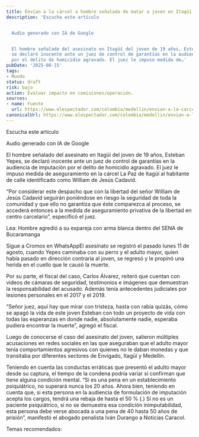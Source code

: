 ```yaml
---
title: Envían a la cárcel a hombre señalado de matar a joven en Itagüí;
description: 'Escucha este artículo


  Audio generado con IA de Google


  El hombre señalado del asesinato en Itagüí del joven de 19 años, Esteban Yepes,
  se declaró inocente ante un juez de control de garantías en la audiencia de imputación
  por el delito de homicidio agravado. El juez le impuso medida de…'
pubDate: '2025-08-15'
tags:
- Mundo
status: draft
risk: bajo
action: Evaluar impacto en comisiones/operación.
sources:
- name: Fuente
  url: https://www.elespectador.com/colombia/medellin/envian-a-la-carcel-a-hombre-senalado-de-matar-a-joven-en-itagui-no-acepto-cargos/
canonicalUrl: https://www.elespectador.com/colombia/medellin/envian-a-la-carcel-a-hombre-senalado-de-matar-a-joven-en-itagui-no-acepto-cargos/
---
```

Escucha este artículo

Audio generado con IA de Google

El hombre señalado del asesinato en Itagüí del joven de 19 años, Esteban Yepes, se declaró inocente ante un juez de control de garantías en la audiencia de imputación por el delito de homicidio agravado. El juez le impuso medida de aseguramiento en la cárcel La Paz de Itagüí al habitante de calle identificado como William de Jesús Cadavid.

“Por considerar este despacho que con la libertad del señor William de Jesús Cadavid seguirán poniéndose en riesgo la seguridad de toda la comunidad y que ello no garantiza que éste comparezca al proceso, se accederá entonces a la medida de aseguramiento privativa de la libertad en centro carcelario”, especificó el juez.

Lea: Hombre agredió a su expareja con arma blanca dentro del SENA de Bucaramanga

Sigue a Cromos en WhatsAppEl asesinato se registró el pasado lunes 11 de agosto, cuando Yepes caminaba con su perro y el adulto mayor, quien había pasado en dirección contraria al joven, se regresó y le propinó una herida en el cuello que le causó la muerte.

Por su parte, el fiscal del caso, Carlos Álvarez, reiteró que cuentan con videos de cámaras de seguridad, testimonios e imágenes que demuestran la responsabilidad del acusado. Además tenía antecedentes judiciales por lesiones personales en el 2017 y el 2019.

“Señor juez, aquí hay que mirar con tristeza, hasta con rabia quizás, cómo se apagó la vida de este joven Esteban con todo un proyecto de vida con todas las esperanzas en donde nadie, absolutamente nadie, esperaba pudiera encontrar la muerte”, agregó el fiscal.

Luego de conocerse el caso del asesinato del joven, salieron múltiples acusaciones en redes sociales en las que aseguraban que el adulto mayor tenía comportamientos agresivos con quienes no le daban monedas y que transitaba por diferentes sectores de Envigado, Itagüí y Medellín.

Teniendo en cuenta las conductas erráticas que presentó el adulto mayor desde su captura, el tiempo de la condena podría variar si confirman que tiene alguna condición mental. “Si es una pena en un establecimiento psiquiátrico, no superará nunca los 20 años. Ahora bien, teniendo en cuenta que, si esta persona en la audiencia de formulación de imputación acepta los cargos, tendrá una rebaja de hasta el 50 % (.) Si no es un paciente psiquiátrico, si no se demuestra esa condición inimputabilidad, esta persona debe verse abocada a una pena de 40 hasta 50 años de prisión”, manifestó el abogado penalista Iván Durango a Noticias Caracol.

Temas recomendados: